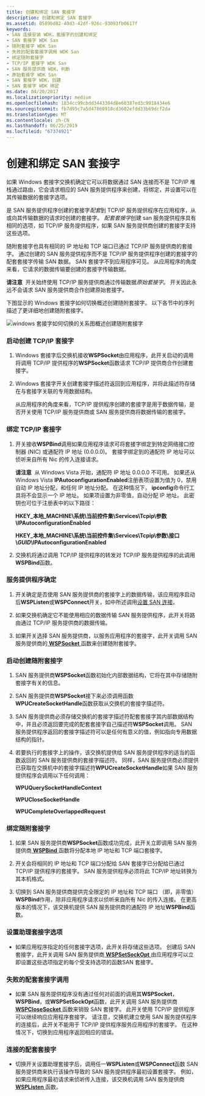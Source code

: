 ```yaml
---
title: 创建和绑定 SAN 套接字
description: 创建和绑定 SAN 套接字
ms.assetid: 0589bd82-40d3-42df-926c-93093fb0617f
keywords:
- SAN 连接安装 WDK，套接字的创建和绑定
- SAN 套接字 WDK San
- 随附套接字 WDK San
- 失败的配套套接字调用 WDK San
- 绑定随附套接字
- TCP/IP 套接字 WDK San
- SAN 服务提供商 WDK，判断
- 原始套接字 WDK San
- SAN 套接字 WDK，创建
- SAN 套接字 WDK 绑定
ms.date: 04/20/2017
ms.localizationpriority: medium
ms.openlocfilehash: 1834cc99cbdd3443304d8e60387ed3c9918434e6
ms.sourcegitcommit: fb7d95c7a5d47860918cd3602efdd33b69dcf2da
ms.translationtype: MT
ms.contentlocale: zh-CN
ms.lasthandoff: 06/25/2019
ms.locfileid: "67374921"
---
```

# <a name="creating-and-binding-san-sockets"></a>创建和绑定 SAN 套接字





如果 Windows 套接字交换机确定它可以将数据通过 SAN 连接而不是 TCP/IP 堆栈通过路由，它会请求相应的 SAN 服务提供程序来创建，将绑定，并设置可以在其传输数据的套接字选项。

是 SAN 服务提供程序创建的套接字*配套*到 TCP/IP 服务提供程序在应用程序，从或向其传输数据的请求时创建的套接字。 *配套套接字*创建 san 服务提供程序具有相同的选项，如 TCP/IP 服务提供程序，如果 SAN 服务提供商创建的套接字支持这些选项。

随附套接字也具有相同的 IP 地址和 TCP 端口已通过 TCP/IP 服务提供商的套接字。 通过创建的 SAN 服务提供程序而不是 TCP/IP 服务提供程序创建的套接字的配套套接字传输 SAN 数据。 SAN 套接字不到应用程序可见。 从应用程序的角度来看，它请求的数据传输要创建的套接字传输数据。

**请注意**  开关始终使用 TCP/IP 服务提供商通过传输数据*原始套接字*。 开关因此永远不会请求 SAN 服务提供商合作创建原始套接字。

 

下图显示的 Windows 套接字如何切换概述创建随附套接字。 以下各节中的序列描述了更详细地创建随附套接字。

![windows 套接字如何切换的关系图概述创建随附套接字](images/apiflow2.png)

### <a name="initiating-creation-of-a-tcpip-socket"></a>启动创建 TCP/IP 套接字

1.  Windows 套接字后交换机接收**WSPSocket**由应用程序，此开关启动的调用将调用 TCP/IP 提供程序的**WSPSocket**函数请求 TCP/IP 提供商合作创建套接字。

2.  Windows 套接字开关创建套接字描述符返回到应用程序，并将此描述符存储在与套接字关联的专用数据结构。

    从应用程序的角度来看，TCP/IP 提供程序创建的套接字是用于数据传输，是否开关使用 TCP/IP 服务提供商或 SAN 服务提供商将数据传输的套接字。

### <a name="binding-a-tcpip-socket"></a>绑定 TCP/IP 套接字

1.  开关接收**WSPBind**调用如果应用程序请求可将套接字绑定到特定网络接口控制器 (NIC) 或通配符 IP 地址 (0.0.0.0)。 套接字绑定到的通配符 IP 地址可以侦听来自所有 Nic 的传入连接请求。

    **请注意**  从 Windows Vista 开始，通配符 IP 地址 0.0.0.0 不可用。
    如果还从 Windows Vista **IPAutoconfigurationEnabled**注册表项设置为值为 0，禁用自动 IP 地址分配，和任何 IP 地址分配。 在这种情况下， **ipconfig**命令行工具将不会显示一个 IP 地址。 如果项设置为非零值，自动分配 IP 地址。 此密钥也可位于注册表中的以下路径：

    **HKEY\_本地\_MACHINE\\系统\\当前控件集\\Services\\Tcpip\\参数\\IPAutoconfigurationEnabled**

    **HKEY\_本地\_MACHINE\\系统\\当前控件集\\Services\\Tcpip\\参数\\接口\\*GUID*\\IPAutoconfigurationEnabled**

     

2.  交换机将通过调用 TCP/IP 提供程序的转发对 TCP/IP 服务提供程序的此调用**WSPBind**函数。

### <a name="service-provider-determination"></a>服务提供程序确定

1.  开关确定是否使用 SAN 服务提供商的套接字上的数据传输，该应用程序启动后**WSPListen**或**WSPConnect**开关，如中所述调用[设置 SAN 连接](setting-up-a-san-connection.md)。

2.  如果交换机确定它不能使用相应的数据传输 SAN 服务提供程序，此开关将路由通过 TCP/IP 服务提供商的数据传输。

3.  如果开关选择 SAN 服务提供商，以服务应用程序的套接字，此开关调用 SAN 服务提供商的[ **WSPSocket** ](https://docs.microsoft.com/previous-versions/windows/hardware/network/ff566319(v=vs.85))函数来创建随附套接字。

### <a name="initiating-creation-of-a-companion-socket"></a>启动创建随附套接字

1.  SAN 服务提供商**WSPSocket**函数初始化内部数据结构，它将在其中存储随附套接字有关的信息。

2.  SAN 服务提供商**WSPSocket**接下来必须调用函数**WPUCreateSocketHandle**函数获取从交换机的套接字描述符。

3.  SAN 服务提供商必须存储交换机的套接字描述符配套套接字其内部数据结构中，并且必须返回要完成的配套套接字自己描述符**WSPSocket**调用。 SAN 服务提供程序返回的套接字描述符可以是任何有意义的值，例如指向专用数据结构的指针。

4.  若要执行的套接字上的操作，该交换机提供给 SAN 服务提供程序的适当的函数返回的 SAN 服务提供商的套接字描述符。 同样，SAN 服务提供商必须提供已获取在交换机中的套接字描述符**WPUCreateSocketHandle**如果 SAN 服务提供程序会调用以下任何调用：

    **WPUQuerySocketHandleContext**

    **WPUCloseSocketHandle**

    **WPUCompleteOverlappedRequest**

### <a name="binding-a-companion-socket"></a>绑定随附套接字

1.  如果 SAN 服务提供商**WSPSocket**函数成功完成，此开关立即调用 SAN 服务提供商[ **WSPBind** ](https://docs.microsoft.com/previous-versions/windows/hardware/network/ff566268(v=vs.85))函数将分配本地 IP 地址和 TCP 端口套接字。

2.  开关会将相同的 IP 地址和 TCP 端口分配给 SAN 套接字已分配给已通过 TCP/IP 提供程序的套接字。 SAN 服务提供程序必须将此 TCP/IP 地址转换为其本机格式。

3.  切换到 SAN 服务提供商提供完全限定的 IP 地址和 TCP 端口 （即，非零值） **WSPBind**作用，除非应用程序请求以侦听来自所有 Nic 的传入连接。 在更高版本的情况下，该交换机提供 SAN 服务提供商的通配符 IP 地址**WSPBind**函数。

### <a name="setting-options-for-a-companion-socket"></a>设置助理套接字选项

-   如果应用程序指定的任何套接字选项，此开关将存储这些选项。 创建后 SAN 套接字，此开关调用 SAN 服务提供商[ **WSPSetSockOpt** ](https://docs.microsoft.com/previous-versions/windows/hardware/network/ff566318(v=vs.85))由应用程序可以立即设置这些选项指定的每个受支持选项的函数SAN 套接字。

### <a name="failing-a-companion-socket-call"></a>失败的配套套接字调用

-   如果 SAN 服务提供程序没有通过任何对前面的调用其**WSPSocket**， **WSPBind**，或**WSPSetSockOpt**函数，此开关调用 SAN 服务提供商[**WSPCloseSocket** ](https://docs.microsoft.com/previous-versions/windows/hardware/network/ff566273(v=vs.85))函数来销毁 SAN 套接字。 此开关使用 TCP/IP 提供程序可以继续响应应用程序套接字。 请注意，交换机建立使用 SAN 服务提供程序的连接后，此开关不能用于 TCP/IP 提供程序服务应用程序的套接字。 在这种情况下，切换到应用程序返回相应的错误。

### <a name="connecting-the-companion-socket"></a>连接的配套套接字

-   切换开关设置助理套接字后，调用任一**WSPListen**或**WSPConnect**函数 SAN 服务提供商来执行该操作导致的 SAN 服务提供程序最初设置套接字。 例如，如果应用程序最初请求来侦听传入连接，该交换机调用 SAN 服务提供商[ **WSPListen** ](https://docs.microsoft.com/previous-versions/windows/hardware/network/ff566297(v=vs.85))函数。

 

 





